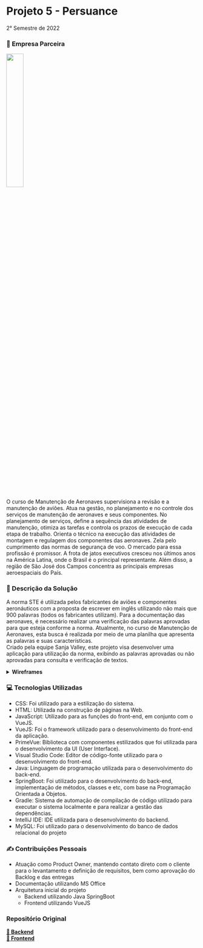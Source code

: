 # Projeto 5 - Persuance
2° Semestre de 2022 <br/>

### :office: Empresa Parceira
<img src="https://user-images.githubusercontent.com/49652498/236961388-fa998d87-e309-4582-b9e0-395db953d520.png" width='30%'/><br/>
O curso de Manutenção de Aeronaves supervisiona a revisão e a manutenção de aviões. Atua na gestão, no planejamento e no controle dos serviços de manutenção de aeronaves e seus componentes. No planejamento de serviços, define a sequência das atividades de manutenção, otimiza as tarefas e controla os prazos de execução de cada etapa de trabalho. Orienta o técnico na execução das atividades de montagem e regulagem dos componentes das aeronaves. Zela pelo cumprimento das normas de segurança de voo. O mercado para essa profissão é promissor. A frota de jatos executivos cresceu nos últimos anos na América Latina, onde o Brasil é o principal representante. Além disso, a região de São José dos Campos concentra as principais empresas aeroespaciais do País. <br/>

### :dart:	Descrição da Solução
A norma STE é utilizada pelos fabricantes de aviões e componentes aeronáuticos com a proposta de escrever em inglês utilizando não mais que 900 palavras (todos os fabricantes utilizam). Para a documentação das aeronaves, é necessário realizar uma verificação das palavras aprovadas para que esteja conforme a norma. Atualmente, no curso de Manutenção de Aeronaves, esta busca é realizada por meio de uma planilha que apresenta as palavras e suas características. <br/>
Criado pela equipe Sanja Valley, este projeto visa desenvolver uma aplicação para utilização da norma, exibindo as palavras aprovadas ou não aprovadas para consulta e verificação de textos.

<details>
  <summary><b> Wireframes </b></summary>
  - Tela de Busca<br/>
  <img src="https://user-images.githubusercontent.com/49652498/236962777-16bde984-0488-45a2-bcd3-4975357ae11b.png"><br/>
  - Tela de Pesquisa de Texto<br/>
  <img src="https://user-images.githubusercontent.com/49652498/236965487-17e055aa-3713-4f90-abea-d06896199bf4.png"><br/>
  - Tela de Importação de Arquivo CSV<br/>
  <img src="https://user-images.githubusercontent.com/49652498/236965619-32aebdb9-900a-4567-b50b-366c3bcb78cc.png"><br/>
  - Tela de Criação e Edição de Palavras<br/>
  <img src="https://user-images.githubusercontent.com/49652498/236965939-18fd505d-b753-4520-9228-751c0fd5f977.png"><br/>
  
</details>

### :computer:	Tecnologias Utilizadas
- CSS: Foi utilizado para a estilização do sistema.
- HTML: Utilizada na construção de páginas na Web.
- JavaScript: Utilizado para as funções do front-end, em conjunto com o VueJS.
- VueJS: Foi o framework utilizado para o desenvolvimento do front-end da aplicação.
- PrimeVue: Biblioteca com componentes estilizados que foi utilizada para o desenvolvimento da UI (User Interface).
- Visual Studio Code: Editor de código-fonte utilizado para o desenvolvimento do front-end.
- Java: Linguagem de programação utilizada para o desenvolvimento do back-end.
- SpringBoot: Foi utilizado para o desenvolvimento do back-end, implementação de métodos, classes e etc, com base na Programação Orientada a Objetos.
- Gradle: Sistema de automação de compilação de código utilizado para executar o sistema localmente e para realizar a gestão das dependências.
- IntelliJ IDE: IDE utilizada para o desenvolvimento do backend.
- MySQL: Foi utilizado para o desenvolvimento do banco de dados relacional do projeto

### :writing_hand: Contribuições Pessoais
- Atuação como Product Owner, mantendo contato direto com o cliente para o levantamento e definição de requisitos, bem como aprovação do Backlog e das entregas
- Documentação utilizando MS Office
- Arquitetura inicial do projeto
  - Backend utilizando Java SpringBoot
  - Frontend utilizando VueJS

### Repositório Original
<b><a href="https://github.com/EquipeFatec/persuance-backend"> :link: Backend </a></b><br/>
<b><a href="https://github.com/EquipeFatec/persuance-frontend"> :link: Frontend </a></b><br/>
